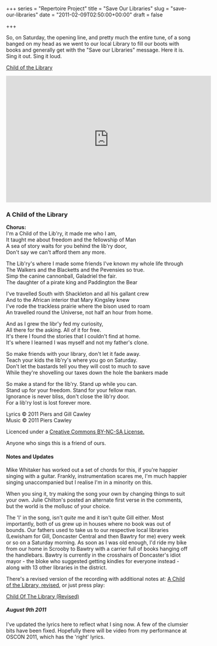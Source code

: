 +++
series = "Repertoire Project"
title = "Save Our Libraries"
slug = "save-our-libraries"
date = "2011-02-09T02:50:00+00:00"
draft = false

+++

So, on Saturday, the opening line, and pretty much the entire tune, of a song banged on my head as we went to our local Library to fill our boots with books and generally get with the "Save our Libraries" message. Here it is. Sing it out. Sing it loud.

<a class="embed" href="http://soundcloud.com/pdcawley/child-of-the-library">Child of the Library</a>
<!--more-->

<iframe width="560" height="345" src="http://www.youtube.com/embed/MDi5JtS1H-g" frameborder="0" allowfullscreen></iframe>

### A Child of the Library

**Chorus:**  
I'm a Child of the Lib'ry, it made me who I am,  
It taught me about freedom and the fellowship of Man  
A sea of story waits for you behind the lib'ry door,  
Don't say we can't afford them any more.  

The Lib'ry's where I made some friends I've known my whole life through  
The Walkers and the Blacketts and the Pevensies so true.  
Simp the canine cannonball, Galadriel the fair.  
The daughter of a pirate king and Paddington the Bear  

I've travelled South with Shackleton and all his gallant crew  
And to the African interior that Mary Kingsley knew  
I've rode the trackless prairie where the bison used to roam  
An travelled round the Universe, not half an hour from home.  

And as I grew the libr'y fed my curiosity,  
All there for the asking. All of it for free.  
It's there I found the stories that I couldn't find at home.  
It's where I learned I was myself and not my father's clone.  

So make friends with your library, don't let it fade away.  
Teach your kids the lib'ry's where you go on Saturday.  
Don't let the bastards tell you they will cost to much to save  
While they're shovelling our taxes down the hole the bankers made  

So make a stand for the lib'ry. Stand up while you can.  
Stand up for your freedom. Stand for your fellow man.  
Ignorance is never bliss, don't close the lib'ry door.  
For a lib'ry lost is lost forever more.  

Lyrics © 2011 Piers and Gill Cawley  
Music © 2011 Piers Cawley  

Licenced under a [Creative Commons BY-NC-SA License.](http://creativecommons.org/licenses/by-nc-sa/3.0/)

Anyone who sings this is a friend of ours.

#### Notes and Updates

Mike Whitaker has worked out a set of chords for this, if you're happier singing with a guitar. Frankly, instrumentation scares me, I'm much happier singing unaccompanied but I realise I'm in a minority on this.

When you sing it, try making the song your own by changing things to suit your own. Julie Chilton's posted an alternate first verse in the comments, but the world is the mollusc of your choice.

The 'I' in the song, isn't *quite* me and it isn't quite Gill either. Most importantly, both of us grew up in houses where no book was out of bounds. Our fathers used to take us to our respective local libraries (Lewisham for Gill, Doncaster Central and then Bawtry for me) every week or so on a Saturday morning. As soon as I was old enough, I'd ride my bike from our home in Scrooby to Bawtry with a carrier full of books hanging off the handlebars. Bawtry is currently in the crosshairs of Doncaster's idiot mayor - the bloke who suggested getting kindles for everyone instead - along with 13 other libraries in the district.

There's a revised version of the recording with additional notes at: [A Child of the Library, revised](http://www.bofh.org.uk/2011/04/04/a-child-of-the-library-revised), or just press play:

<a class="embed" href="http://soundcloud.com/pdcawley/child-of-the-library-revised">Child Of The Library (Revised)</a>
<!--more-->

##### August 9th 2011

I've updated the lyrics here to reflect what I sing now. A few of the clumsier bits have been fixed. Hopefully there will be video from my performance at OSCON 2011, which has the 'right' lyrics.
